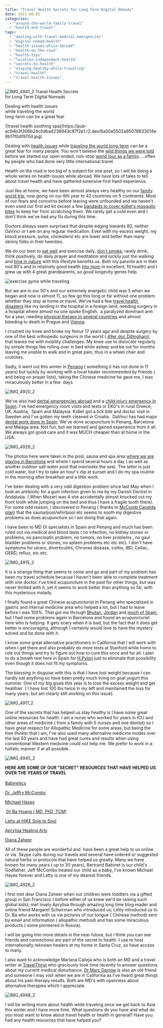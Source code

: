 ```yaml
---
title: "Travel Health Secrets for Long Term Digital Nomads"
date: 2011-09-02
categories: 
  - "around-the-world-family-travel"
  - "health-and-travel"
tags: 
  - "dealing-with-travel-medical-emergencies"
  - "digital-nomad-health"
  - "health-issues-while-abroad"
  - "health-on-the-road"
  - "health-tips"
  - "location-independent-health"
  - "secrets-to-health"
  - "staying-healthy-while-traveling"
  - "travel-health"
  - "travel-health-issues"
---
```


![IMG_4941_2](https://pub-ac94b3f306b24c0dba4238943c97f2e1.r2.dev/6a00e5502a9507883301539124561e970b.jpg) Travel Health Secrets  
for Long Term Digital Nomads

Dealing with health issues  
while traveling the world  
long-term can be a great fear

<!--more--> ![travel health soothing spa](https://pub-ac94b3f306b24c0dba4238943c97f2e1.r2.dev/6a00e5502a95078833014e8b17f0df970d.jpg)

Dealing with [health issues](https://pub-ac94b3f306b24c0dba4238943c97f2e1.r2.dev/books_health/ "travel health issues") while [traveling the world long-term](https://pub-ac94b3f306b24c0dba4238943c97f2e1.r2.dev/2008/06/how-to-do-exten.html "traveling the world long term") can be a great fear for many people. You won't believe the [wild things we were told](https://pub-ac94b3f306b24c0dba4238943c97f2e1.r2.dev/2008/04/food-myths-real.html "wild things we were told about travel") before we started our open ended, non-stop [world tour as a family](https://pub-ac94b3f306b24c0dba4238943c97f2e1.r2.dev/2010/09/8-reasons-for-a-family-world-trip-international-vacations-holidays-abroad-longterm-travel-rtw.html "world tour as a family").....often by people who had done very little international travel.  
  
Health on the road is too big of a subject for one post, so I will be doing a whole series on health issues while abroad. We have lots of tales to tell about travel health and have gathered extensive first hand experience.  
  
Just like at home, we have been almost always very healthy on our [family world trip](https://pub-ac94b3f306b24c0dba4238943c97f2e1.r2.dev/2009/04/how-to-travel-the-world-as-a-digital-nomad-family.html "family world trip"), now going on our 6th year to 42 countries on 5 continents. Most of our fears and concerns before leaving were unfounded and we haven't even used our first aid kit except a few [bandaids to cover kidlet's mosquito bites](https://pub-ac94b3f306b24c0dba4238943c97f2e1.r2.dev/2007/08/greece-italy-cr.html "bandaids in italy") to keep her from scratching them. We rarely get a cold even and I don't think we've had any flu during this time.  
  
Doctors always seem surprised that despite edging towards 60, neither DaVinci or I are on any regular medication. Even with my excess weight, my blood pressure, pulse, cholesterol etc are lower and better than many skinny folks in their twenties.  
  
We do our best to [eat well](https://pub-ac94b3f306b24c0dba4238943c97f2e1.r2.dev/2008/09/how-to-eat-heal.html "eat well europe") and exercise daily, [don't smoke](https://pub-ac94b3f306b24c0dba4238943c97f2e1.r2.dev/2010/08/yuck-smoking-in-europe-cigarettes-bad-for-kids-unhealthy-second-hand-smoke/comments/page/2/ "don't smoke"), rarely drink, think positively, do daily prayer and meditation and luckily just the walking and [time in nature](https://pub-ac94b3f306b24c0dba4238943c97f2e1.r2.dev/2011/07/beautiful-butterfly-flowers-and-family-travel.html "time in nature") with this lifestyle benefits us. Both my parents are in their mid 80's and in relatively good health ([my mom](https://pub-ac94b3f306b24c0dba4238943c97f2e1.r2.dev/2007/02/worlds-best-mot.html "My mom") in excellent, fit health) and I grew up with 4 great grandparents, so good longevity genes help.  
  
![exercise gyms while traveling](https://pub-ac94b3f306b24c0dba4238943c97f2e1.r2.dev/6a00e5502a95078833014e8b182634970d.jpg)  
  
  
But we are in our 50's and our extremely energetic child was 5 when we began and now is almost 11, so few go this long or far without one problem whether they stay at home or travel. We've had a few [travel health  disasters](https://pub-ac94b3f306b24c0dba4238943c97f2e1.r2.dev/2009/09/-a-travelers-tragic-tale-handling-travel-disasters-medical-emergency-.html "travel health disasters") like my landing in the hospital in a foreign land, needing surgery in a hospital where almost no one spoke English.  a paralyzed dominant arm for a year, needing [physical therapy in several countries](https://pub-ac94b3f306b24c0dba4238943c97f2e1.r2.dev/2009/10/family-travel-photo-england-knight-tapestry-high-tea.html "physical therapy in several countries") and almost bleeding to death in Prague and [Vienna](https://pub-ac94b3f306b24c0dba4238943c97f2e1.r2.dev/2007/11/bloody-monday-i.html "Vienna").  
  
I crushed my knee and broke my femur 17 years ago and despite surgery by one of the best orthopedic surgeons in the world ( [49er doc Dillingham](http://sportsillustrated.cnn.com/vault/article/magazine/MAG1011660/index.htm "Dr Dillingham ")),  that leaves me with mobility challenges. My knee use to dislocate regularly by simple things like rolling over in bed while asleep and be out for months leaving me unable to walk and in great pain, thus in a wheel chair and crutches.  
  
Sadly, it went out this winter in [Penang](https://pub-ac94b3f306b24c0dba4238943c97f2e1.r2.dev/2011/01/tropical-winter-home-in-penang-malaysia-location-indenpendent-digital-nomad-long-term-travel-tips-.html "Penang") ( something it has not done in 11 years) but luckily by working with a local healer recommended by friends ( and being on prayer lists), taking the Chinese medicine he gave me, I was miraculously better in a few  days.  
  
![IMG_4920_2](https://pub-ac94b3f306b24c0dba4238943c97f2e1.r2.dev/6a00e5502a950788330153913bf4fb970b.jpg)  
  
  
We've also had [dental emergencies abroad](https://pub-ac94b3f306b24c0dba4238943c97f2e1.r2.dev/2008/05/dentists-travel.html "dental emergency abroad") and a [child injury emergency in Spain](https://pub-ac94b3f306b24c0dba4238943c97f2e1.r2.dev/2007/03/black-eyed-pea.html "child injury emergency in spain"). I've had emergency room visits and tests or EKG's in rural Greece, UK, Austria,  Spain and Malaysia. Kidlet got a tick bite and doctor visit in Sweden and I've gotten my teeth cleaned in Croatia.  DaVinci has had major [dental work done in Spain](https://pub-ac94b3f306b24c0dba4238943c97f2e1.r2.dev/2007/03/doctors-and-den.html "dental work in spain"). We've done acupuncture in Penang, Barcelona and Malaga area. Not fun, but we learned and gained experience from it all. We always got good care and it was MUCH cheaper than at home in the USA.  
  
![IMG_4929_2](https://pub-ac94b3f306b24c0dba4238943c97f2e1.r2.dev/6a00e5502a95078833015391248e11970b.jpg)  
  
The photos here were taken in the pool, sauna and spa area [where we are staying in Barcelona](https://pub-ac94b3f306b24c0dba4238943c97f2e1.r2.dev/2011/07/what-our-nomadic-travel-lifestyle-looks-like-family-fun.html "where we are staying in Barcelona") and where I spend several hours a day ( as well as another outdoor salt water pool that overlooks the sea). The latter is just cold water, but I try to take an hour's dip at sunset and I do my spa routine in the morning after breakfast and a little work.  
  
I've been dealing with a very odd digestion problem since last May when I took an antibiotic for a gum infection given to me by my Danish Dentist in Andalusia. ( When Mozart was 4 she accidentally almost knocked out my front tooth while jumping on the bed and thus I have a fragile tooth there).  For some odd reason, I discovered in Penang ( thanks to [McComb Candida plan](http://www.mccombsplan.com/new/the_plan/sweating.php "McComb candida plan")) that the sauna/pool/whirlpool etc seems to sooth my digestive problems as does acupuncture so I am doing that again.  
  
I have been to MD GI specialists in Spain and Penang and much has been ruled out via medical and blood tests ( no infection, no kidney stones or problems, no pancreatic problem, no tumors, no liver problems , no gaul bladder problems or stones, no spleen problems etc etc etc). I don't have symptoms for ulcers, diverticulitis, Chrones disease, colitis, IBD, Celiac, GERD, reflux, etc etc.  
  
![IMG_4915_2](https://pub-ac94b3f306b24c0dba4238943c97f2e1.r2.dev/6a00e5502a9507883301539125c07d970b.jpg)  
  
  
It is a strange thing that seems to come and go and part of my problem has been my travel schedule because I haven't been able to complete treatment with one doctor. I've tried acupuncture in the past for other things, but was never thrilled with it, yet it seems to work better than anything so far, with this mysterious malady.  
  
I finally found a great Chinese acupuncturist in Penang who specialized in gastric and internal medicine area who helped a lot, but I had to leave before I was 100%. That got me through [Bhutan](https://pub-ac94b3f306b24c0dba4238943c97f2e1.r2.dev/2011/05/family-vacation-in-bhutan.html "Bhutan vacation"), [Jordan](https://pub-ac94b3f306b24c0dba4238943c97f2e1.r2.dev/2011/05/jordan-family-travel-is-it-safe.html "Jordan") and [much of Spain](https://pub-ac94b3f306b24c0dba4238943c97f2e1.r2.dev/soultravelers3/spain/index.html "much of spain"), but I had some problems again in Barcelona and found an acupuncturist here who is helping. It gets scary when it is bad, but the fact that it does get better is encouraging, although I certainly would love to have the mystery solved and be done with it.  
  
I know some great alternative practitioners in California that I will work with when I get there and also probably do more tests at Stanford while home to rule out things and try to figure out how to cure this once and for all. I plan to do a breath test here in Spain for [H.Pylori](http://www.mayoclinic.com/health/h-pylori/DS00958 "H.pylori") just to eliminate that possibility even though it does not fit my symptoms.  
  
The blessing in disguise with this is that I have lost weight because I can hardly eat anything so have been pretty much living on goat yogurt this summer. One of my big goals this year is to lose the excess weight and get healthier. ( I have lost 100 lbs twice in my left and maintained the loss for many years, but am clearly still working on this issue).  
  
![IMG_4917_2](https://pub-ac94b3f306b24c0dba4238943c97f2e1.r2.dev/6a00e5502a95078833015434f9342b970c.jpg)  
  
One of the secrets that has helped us stay healthy is I have some great online resources for health. I am a nurse who worked for years in ICU and other areas of medicine ( from a family with 5 nurses and one dentist) so I have great respect for Allopathic Medicine for some areas, but being the free thinker that I am, I've also used many alternative medicine modes over the last 50 years and have had great cures and results when using conventional Western medicine could not help me. We prefer to work in a holistic manner if at all possible.  
  
![IMG_4945_2](https://pub-ac94b3f306b24c0dba4238943c97f2e1.r2.dev/6a00e5502a950788330154350eddc6970c.jpg)  
  
**HERE ARE SOME OF OUR "SECRET" RESOURCES THAT HAVE HELPED US OVER THE YEARS OF TRAVEL**  
[  
Babinetics](http://www.babinetics.com/ "Babinetics")  
  
[Dr. Jeffry McCombs](http://mccombsplan.com/ "Dr. Jeff McCombs")  
  
[Michael Hayes](http://hayescounseling.wordpress.com/ "Michael Hayes")  
[](http://www.goutwell.com/ "Dr Ba Hoang")

 [Dr Ba Hoang ( MD, PhD, TCM)](http://www.goutwell.com/ "Dr Ba Hoang")  
  
[Letty at HIKE Sole to Soul](http://www.sole2soul.com/Sole_2_Soul/Welcome.html "hike sole to soul")  
  
[Aprylisa Healing Arts](http://www.aprylisahealingarts.com/ "Aprylisa Healing arts")  
  
[Diana Zaheer](http://www.linkedin.com/profile/view?id=47955380&authType=name&authToken=Hm57&locale=en_US&pvs=pp&trk=ppro_viewmore "Diana Zaheer")  
  
All of these people are wonderful and  have been a great help to us online or via  Skype calls during our travels and several have ordered or suggested natural herbs or protocols that have helped us greatly. Many we have known for many years ( up to 30 years), Bertrand Babinet is our child's Godfather, Jeff McCombs treated our child as a baby, I've known Michael Hayes forever and Letty is one of my dearest friends.  
  
![IMG_4926_2](https://pub-ac94b3f306b24c0dba4238943c97f2e1.r2.dev/6a00e5502a950788330154350fb375970c.jpg)  
  
  
I first met dear Diana Zaheer when our children were toddlers via a gifted group in San Francisco ( before either of us knew we'd be raising such global kids); met lovely Aprylisa through amazing long time blog reader and online friend Margaret Scheirman who introduced us; Letty introduced us to Dr. Ba who works with us via pictures of our tongue ( Chinese method) sent by email and information ( allopathic method) and has some miraculous products ( some pioneered in Russia).  
  
I will be going into more details in the near future, but I think you can see friends and connections are part of the secret to health. I use to host internationally reknown healers at my home in Santa Cruz, so have access to many.  
  
I also want to acknowledge Mariana Calleja who is both an MD and a travel writer at [TravelThirst](http://mytravelthirst.com/ "my travel thirst") who graciously took time recently to answer questions about my current medical disturbance. [Dr Marc Darrow](http://www.prolotherapyinstitute.com/ "Marc Darrow MD") is also an old friend and someone I may visit when we are in California as I've heard great things about his pain therapy results. Both are MD's with openness about alternative therapies which I appreciate.  
  
![IMG_4948_2](https://pub-ac94b3f306b24c0dba4238943c97f2e1.r2.dev/6a00e5502a950788330154350f57a2970c.jpg)  
  
I will be writing more about health while traveling once we get back to Asia this winter and I have more time. What questions do you have and what do you most want to know about travel health or health in general? Have you had any health resources that have helped you?

